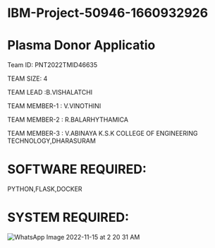 # IBM-Project-50946-1660932926
# Plasma Donor Applicatio

Team ID: PNT2022TMID46635

TEAM SIZE: 4

TEAM LEAD :B.VISHALATCHI

TEAM MEMBER-1 : V.VINOTHINI

TEAM MEMBER-2 : R.BALARHYTHAMICA

TEAM MEMBER-3 : V.ABINAYA
K.S.K COLLEGE OF ENGINEERING TECHNOLOGY,DHARASURAM
# SOFTWARE REQUIRED:
PYTHON,FLASK,DOCKER
# SYSTEM REQUIRED:

![WhatsApp Image 2022-11-15 at 2 20 31 AM](https://user-images.githubusercontent.com/117815764/201897219-a2832b68-44ee-4bec-b98b-bb7dbd9e829d.jpeg)

